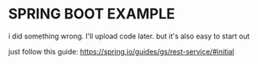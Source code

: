 # SPRING BOOT EXAMPLE

i did something wrong. I'll upload code later. but it's also easy to start out

just follow this guide: https://spring.io/guides/gs/rest-service/#initial
